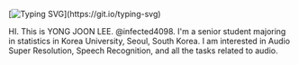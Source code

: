 [![Typing SVG](https://readme-typing-svg.demolab.com?font=Fira+Code&pause=1000&color=F7F513&background=B0FF4400&width=435&lines=Welcome+to+Yong+Joon+Lee's+github!)](https://git.io/typing-svg)




HI. This is YONG JOON LEE. @infected4098. 
I'm a senior student majoring in statistics in Korea University, Seoul, South Korea. I am interested in Audio Super Resolution, Speech Recognition, and all the tasks related to audio. 


